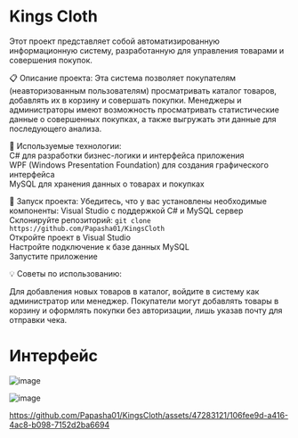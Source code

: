 # Kings Cloth

Этот проект представляет собой автоматизированную информационную систему, разработанную для управления товарами и совершения покупок.

📋 Описание проекта:
Эта система позволяет покупателям (неавторизованным пользователям) просматривать каталог товаров, добавлять их в корзину и совершать покупки. Менеджеры и администраторы имеют возможность просматривать статистические данные о совершенных покупках, а также выгружать эти данные для последующего анализа.

🔧 Используемые технологии:  
C# для разработки бизнес-логики и интерфейса приложения  
WPF (Windows Presentation Foundation) для создания графического интерфейса  
MySQL для хранения данных о товарах и покупках

🚀 Запуск проекта:
Убедитесь, что у вас установлены необходимые компоненты: Visual Studio с поддержкой C# и MySQL сервер  
Склонируйте репозиторий: `git clone https://github.com/Papasha01/KingsCloth`  
Откройте проект в Visual Studio  
Настройте подключение к базе данных MySQL  
Запустите приложение  

💡 Советы по использованию:

Для добавления новых товаров в каталог, войдите в систему как администратор или менеджер.
Покупатели могут добавлять товары в корзину и оформлять покупки без авторизации, лишь указав почту для отправки чека.

# Интерфейс

![image](https://user-images.githubusercontent.com/50790807/176893499-bf8f86ea-4595-424d-9dc2-d34184d652e6.png)  


![image](https://user-images.githubusercontent.com/50790807/176893228-cea62729-e85c-49db-b71a-e81110f37213.png)


https://github.com/Papasha01/KingsCloth/assets/47283121/106fee9d-a416-4ac8-b098-7152d2ba6694


